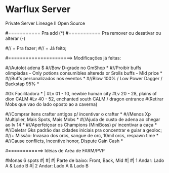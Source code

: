 # Warflux Server
Private Server Lineage II Open Source

#=========== Pra add (*)
#=========== Pra remover ou desativar ou alterar (-)

#// = Pra fazer;
#// = Já feito;

#======================> Modificações já feitas:

#//Autolot adena $
#//Bow D-grade no GmShop *
#//Proibir buffs olimpiadas - Only potions consumibles altereds or Srolls buffs - Mid price *
#//Buffs personalizados nos eventos *
#//Blow 100% / Low Power Dagger / Backstap 95% *

#Gk Facilitadora *
|
#Lv 01 - 10, newbie human city
#Lv 20 - 28, plains of dion CALM
#Lv 40 - 52, enchanted south CALM / dragon entrance 
#(Retirar Mobs que vao do lado oposto ao a caverna)

#//Comprar itens crafter antigos p/ incentivar o crafter *
#//Menos Xp Multiplier, Mais Spots, Mais Mobs *
#//Ajuda de custo de adena ao chegar ao lv 14 *
#//Aperfeiçoar os Champions (MiniBoss) p/ incentivar a caça *
#//Deletar Gks padrão das cidades iniciais pra concentrar e guiar a geoloc;
#//+ Missão: Invasao dos orcs, sangue de orc, 10mil orcs, respawn time *
#//Cause conflicts, Incentive honor, Dispute Gain Cash *

#============> Idéias de Aréa de FARM/PVP

#Monas 6 spots
#|
#|
#| Parte de baixo: Front, Back, Mid 
#|
#| 1 Andar: Lado A & Lado B
#| 2 Andar: Lado A & Lado B
